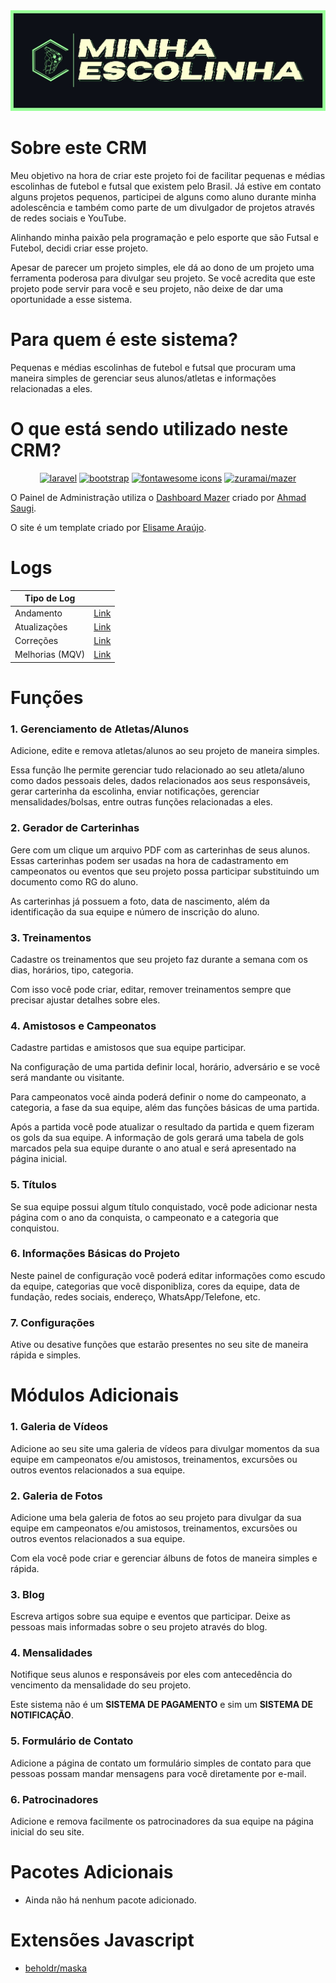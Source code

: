 <img src="https://raw.githubusercontent.com/ElisameAraujo/ElisameAraujo/refs/heads/main/projetos/logos/minha-escolinha.jpg">

# Sobre este CRM

Meu objetivo na hora de criar este projeto foi de facilitar pequenas e médias escolinhas de futebol e futsal que existem pelo Brasil. Já estive em contato alguns projetos pequenos, participei de alguns como aluno durante minha adolescência e também como parte de um divulgador de projetos através de redes sociais e YouTube.

Alinhando minha paixão pela programação e pelo esporte que são Futsal e Futebol, decidi criar esse projeto. 

Apesar de parecer um projeto simples, ele dá ao dono de um projeto uma ferramenta poderosa para divulgar seu projeto. Se você acredita que este projeto pode servir para você e seu projeto, não deixe de dar uma oportunidade a esse sistema.

# Para quem é este sistema?
Pequenas e médias escolinhas de futebol e futsal que procuram uma maneira simples de gerenciar seus alunos/atletas e informações relacionadas a eles.

# O que está sendo utilizado neste CRM?

<p align="center">
    <a href="https://github.com/laravel/framework" target="_blank"><img src="https://img.shields.io/badge/laravel-11.x-FF2D20?labelColor=FF2D20&style=flat&logo=laravel&logoColor=fff&link=https://github.com/laravel/framework" alt="laravel" /></a>
    <a href="https://github.com/twbs/bootstrap" target="_blank"><img src="https://img.shields.io/badge/bootstrap-5.x-7952B3?labelColor=7952B3&style=flat&logo=bootstrap&logoColor=fff" alt="bootstrap" /></a>
    <a href="https://fontawesome.com/" target="_blank"><img src="https://img.shields.io/badge/fontawesome-6.x-183153?labelColor=183153&style=flat&logo=fontawesome&logoColor=fff" alt="fontawesome icons" /></a>
    <a href="https://github.com/zuramai/mazer"><img src="https://img.shields.io/badge/zuramai/mazer-gray?style=flat&logo=github&link=https://github.com/zuramai/mazer" alt="zuramai/mazer" /></a>
</p>

O Painel de Administração utiliza o [Dashboard Mazer](https://github.com/zuramai/mazer) criado por [Ahmad Saugi](https://saugi.me/).

O site é um template criado por [Elisame Araújo](https://github.com/ElisameAraujo).

# Logs

| Tipo de Log    | |
| -------- | ------- |
| Andamento  | [Link](https://github.com/ElisameAraujo/minha-escolinha/blob/main/logs/andamento.md)    |
| Atualizações | [Link](https://github.com/ElisameAraujo/minha-escolinha/blob/main/logs/atualizacoes.md)     |
| Correções    | [Link](https://github.com/ElisameAraujo/minha-escolinha/blob/main/logs/correcoes.md)    |
| Melhorias (MQV) | [Link](https://github.com/ElisameAraujo/minha-escolinha/blob/main/logs/mqv.md) |


# Funções
### 1. Gerenciamento de Atletas/Alunos
Adicione, edite e remova atletas/alunos ao seu projeto de maneira simples. 

Essa função lhe permite gerenciar tudo relacionado ao seu atleta/aluno como dados pessoais deles, dados relacionados aos seus responsáveis, gerar carterinha da escolinha, enviar notificações, gerenciar mensalidades/bolsas, entre outras funções relacionadas a eles.

### 2. Gerador de Carterinhas
Gere com um clique um arquivo PDF com as carterinhas de seus alunos. Essas carterinhas podem ser usadas na hora de cadastramento em campeonatos ou eventos que seu projeto possa participar substituindo um documento como RG do aluno.

As carterinhas já possuem a foto, data de nascimento, além da identificação da sua equipe e número de inscrição do aluno.

### 3. Treinamentos
Cadastre os treinamentos que seu projeto faz durante a semana com os dias, horários, tipo, categoria. 

Com isso você pode criar, editar, remover treinamentos sempre que precisar ajustar detalhes sobre eles.

### 4. Amistosos e Campeonatos
Cadastre partidas e amistosos que sua equipe participar.

Na configuração de uma partida definir local, horário, adversário e se você será mandante ou visitante.

Para campeonatos você ainda poderá definir o nome do campeonato, a categoria, a fase da sua equipe, além das funções básicas de uma partida.

Após a partida você pode atualizar o resultado da partida e quem fizeram os gols da sua equipe. A informação de gols gerará uma tabela de gols marcados pela sua equipe durante o ano atual e será apresentado na página inicial.

### 5. Títulos
Se sua equipe possui algum título conquistado, você pode adicionar nesta página com o ano da conquista, o campeonato e a categoria que conquistou.

### 6. Informações Básicas do Projeto
Neste painel de configuração você poderá editar informações como escudo da equipe, categorias que você disponibliza, cores da equipe, data de fundação, redes sociais, endereço, WhatsApp/Telefone, etc.

### 7. Configurações
Ative ou desative funções que estarão presentes no seu site de maneira rápida e simples.


# Módulos Adicionais
### 1. Galeria de Vídeos
Adicione ao seu site uma galeria de vídeos para divulgar momentos da sua equipe em campeonatos e/ou amistosos, treinamentos, excursões ou outros eventos relacionados a sua equipe.

### 2. Galeria de Fotos
Adicione uma bela galeria de fotos ao seu projeto para divulgar da sua equipe em campeonatos e/ou amistosos, treinamentos, excursões ou outros eventos relacionados a sua equipe.

Com ela você pode criar e gerenciar álbuns de fotos de maneira simples e rápida.

### 3. Blog
Escreva artigos sobre sua equipe e eventos que participar. Deixe as pessoas mais informadas sobre o seu projeto através do blog.

### 4. Mensalidades
Notifique seus alunos e responsáveis por eles com antecedência do vencimento da mensalidade do seu projeto.

Este sistema não é um **SISTEMA DE PAGAMENTO** e sim um **SISTEMA DE NOTIFICAÇÃO**.

### 5. Formulário de Contato
Adicione a página de contato um formulário simples de contato para que pessoas possam mandar mensagens para você diretamente por e-mail.

### 6. Patrocinadores
Adicione e remova facilmente os patrocinadores da sua equipe na página inicial do seu site.

# Pacotes Adicionais
- Ainda não há nenhum pacote adicionado.

# Extensões Javascript
- [beholdr/maska](https://github.com/beholdr/maska)